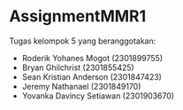 # AssignmentMMR1
Tugas kelompok 5 yang beranggotakan:
- Roderik Yohanes Mogot (2301899755)
- Bryan Ghilchrist (2301855425)
- Sean Kristian Anderson (2301847423)
- Jeremy Nathanael (2301849170)
- Yovanka Davincy Setiawan (2301903670)
